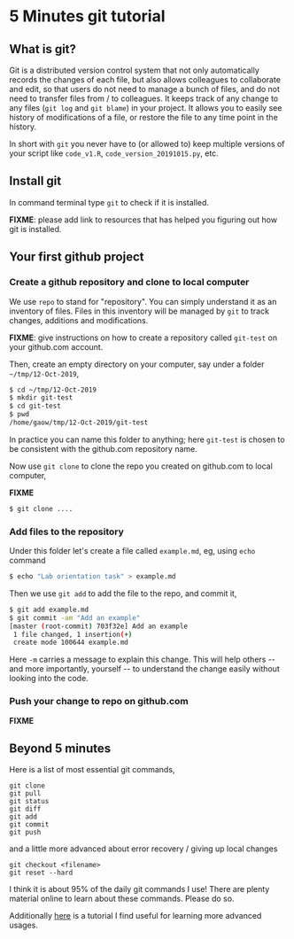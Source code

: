 # 5 Minutes git tutorial

## What is git? 

Git is a distributed version control system that not only automatically records the changes of each file, but also allows colleagues to collaborate and edit, so that users do not need to manage a bunch of files, and do not need to transfer files from / to colleagues. It keeps track of any change to any files (`git log` and `git blame`) in your project. It allows you to easily see history of modifications of a file, or restore the file to any time point in the history.

In short with `git` you never have to (or allowed to) keep multiple versions of your script like `code_v1.R`, `code_version_20191015.py`, etc.

## Install git

In command terminal type `git` to check if it is installed. 

**FIXME**: please add link to resources that has helped you figuring out how git is installed.

## Your first github project 

### Create a github repository and clone to local computer

We use `repo` to stand for "repository". You can simply understand it as an inventory of files. Files in this inventory will be managed by `git` to track changes, additions and modifications. 

**FIXME**: give instructions on how to create a repository called `git-test` on your github.com account. 

Then, create an empty directory on your computer, say under a folder `~/tmp/12-Oct-2019`,
 
```bash
$ cd ~/tmp/12-Oct-2019
$ mkdir git-test
$ cd git-test
$ pwd
/home/gaow/tmp/12-Oct-2019/git-test
```

In practice you can name this folder to anything; here `git-test` is chosen to be consistent with the github.com
repository name.

Now use `git clone` to clone the repo you created on github.com to local computer,

**FIXME**

```bash
$ git clone ....
```

### Add files to the repository

Under this folder let's create a file called `example.md`, eg, using `echo` command

```bash
$ echo "Lab orientation task" > example.md
```

Then we use `git add` to add the file to the repo, and commit it,

```bash
$ git add example.md
$ git commit -am "Add an example"
[master (root-commit) 703f32e] Add an example
 1 file changed, 1 insertion(+)
 create mode 100644 example.md
```
Here `-m` carries a message to explain this change. This will help others -- and more importantly, yourself -- to understand the change easily without looking into the code.

### Push your change to repo on github.com

**FIXME**

## Beyond 5 minutes

Here is a list of most essential git commands,

```
git clone
git pull
git status
git diff
git add
git commit
git push
```

and a little more advanced about error recovery / giving up local changes

```
git checkout <filename>
git reset --hard
```

I think it is about 95% of the daily git commands I use! There are plenty material online to learn about these
commands. Please do so.

Additionally [here](https://github.com/ramanshah/intermediate_git) is a tutorial I find useful for learning more advanced usages.
